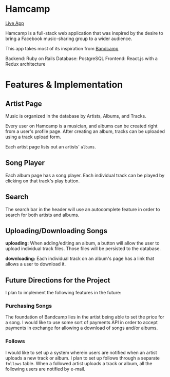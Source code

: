 # Hamcamp

[Live App][live]

[live]: https://www.hamcamp.co

Hamcamp is a full-stack web application that was inspired by the desire to bring a Facebook music-sharing group to a wider audience.

This app takes most of its inspiration from [Bandcamp][bandcamp]

[bandcamp]: https://bandcamp.com/

Backend: Ruby on Rails
Database: PostgreSQL
Frontend: React.js with a Redux architecture

# Features & Implementation

## Artist Page

Music is organized in the database by Artists, Albums, and Tracks.

Every user on Hamcamp is a musician, and albums can be created right from a user's profile page. After creating an album, tracks can be uploaded using a track upload form.

Each artist page lists out an artists' `albums`.

## Song Player

Each album page has a song player. Each individual track can be played by clicking on that track's play button.

## Search

The search bar in the header will use an autocomplete feature in order to search for both artists and albums.

## Uploading/Downloading Songs

**uploading:** When adding/editing an album, a button will allow the user to upload individual track files. Those files will be persisted to the database.

**downloading:** Each individual track on an album's page has a link that allows a user to download it.


## Future Directions for the Project

I plan to implement the following features in the future:

### Purchasing Songs

The foundation of Bandcamp lies in the artist being able to set the price for a song. I would like to use some sort of payments API in order to accept payments in exchange for allowing a download of songs and/or albums.

### Follows

I would like to set up a system wherein users are notified when an artist uploads a new track or album. I plan to set up follows through a separate `follows` table. When a followed artist uploads a track or album, all the following users are notified by e-mail.
